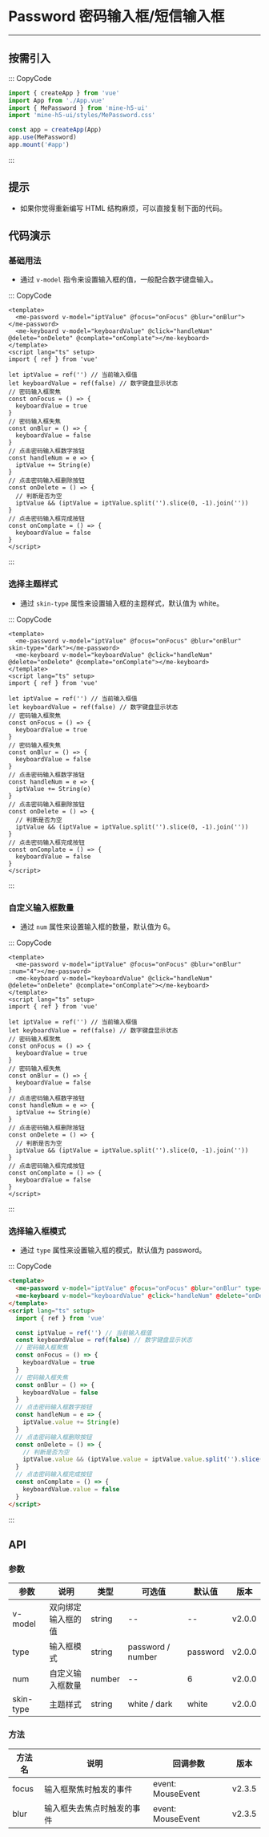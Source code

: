 # Password 密码输入框/短信输入框

---

## 按需引入

::: CopyCode

```js
import { createApp } from 'vue'
import App from './App.vue'
import { MePassword } from 'mine-h5-ui'
import 'mine-h5-ui/styles/MePassword.css'

const app = createApp(App)
app.use(MePassword)
app.mount('#app')
```

:::

## 提示

- 如果你觉得重新编写 HTML 结构麻烦，可以直接复制下面的代码。

## 代码演示

### 基础用法

- 通过 `v-model` 指令来设置输入框的值，一般配合数字键盘输入。

::: CopyCode

```vue
<template>
  <me-password v-model="iptValue" @focus="onFocus" @blur="onBlur"></me-password>
  <me-keyboard v-model="keyboardValue" @click="handleNum" @delete="onDelete" @complate="onComplate"></me-keyboard>
</template>
<script lang="ts" setup>
import { ref } from 'vue'

let iptValue = ref('') // 当前输入框值
let keyboardValue = ref(false) // 数字键盘显示状态
// 密码输入框聚焦
const onFocus = () => {
  keyboardValue = true
}
// 密码输入框失焦
const onBlur = () => {
  keyboardValue = false
}
// 点击密码输入框数字按钮
const handleNum = e => {
  iptValue += String(e)
}
// 点击密码输入框删除按钮
const onDelete = () => {
  // 判断是否为空
  iptValue && (iptValue = iptValue.split('').slice(0, -1).join(''))
}
// 点击密码输入框完成按钮
const onComplate = () => {
  keyboardValue = false
}
</script>
```

:::

### 选择主题样式

- 通过 `skin-type` 属性来设置输入框的主题样式，默认值为 white。

::: CopyCode

```vue
<template>
  <me-password v-model="iptValue" @focus="onFocus" @blur="onBlur" skin-type="dark"></me-password>
  <me-keyboard v-model="keyboardValue" @click="handleNum" @delete="onDelete" @complate="onComplate"></me-keyboard>
</template>
<script lang="ts" setup>
import { ref } from 'vue'

let iptValue = ref('') // 当前输入框值
let keyboardValue = ref(false) // 数字键盘显示状态
// 密码输入框聚焦
const onFocus = () => {
  keyboardValue = true
}
// 密码输入框失焦
const onBlur = () => {
  keyboardValue = false
}
// 点击密码输入框数字按钮
const handleNum = e => {
  iptValue += String(e)
}
// 点击密码输入框删除按钮
const onDelete = () => {
  // 判断是否为空
  iptValue && (iptValue = iptValue.split('').slice(0, -1).join(''))
}
// 点击密码输入框完成按钮
const onComplate = () => {
  keyboardValue = false
}
</script>
```

:::

### 自定义输入框数量

- 通过 `num` 属性来设置输入框的数量，默认值为 6。

::: CopyCode

```vue
<template>
  <me-password v-model="iptValue" @focus="onFocus" @blur="onBlur" :num="4"></me-password>
  <me-keyboard v-model="keyboardValue" @click="handleNum" @delete="onDelete" @complate="onComplate"></me-keyboard>
</template>
<script lang="ts" setup>
import { ref } from 'vue'

let iptValue = ref('') // 当前输入框值
let keyboardValue = ref(false) // 数字键盘显示状态
// 密码输入框聚焦
const onFocus = () => {
  keyboardValue = true
}
// 密码输入框失焦
const onBlur = () => {
  keyboardValue = false
}
// 点击密码输入框数字按钮
const handleNum = e => {
  iptValue += String(e)
}
// 点击密码输入框删除按钮
const onDelete = () => {
  // 判断是否为空
  iptValue && (iptValue = iptValue.split('').slice(0, -1).join(''))
}
// 点击密码输入框完成按钮
const onComplate = () => {
  keyboardValue = false
}
</script>
```

:::

### 选择输入框模式

- 通过 `type` 属性来设置输入框的模式，默认值为 password。

::: CopyCode

```html
<template>
  <me-password v-model="iptValue" @focus="onFocus" @blur="onBlur" type="number"></me-password>
  <me-keyboard v-model="keyboardValue" @click="handleNum" @delete="onDelete" @complate="onComplate"></me-keyboard>
</template>
<script lang="ts" setup>
  import { ref } from 'vue'

  const iptValue = ref('') // 当前输入框值
  const keyboardValue = ref(false) // 数字键盘显示状态
  // 密码输入框聚焦
  const onFocus = () => {
    keyboardValue = true
  }
  // 密码输入框失焦
  const onBlur = () => {
    keyboardValue = false
  }
  // 点击密码输入框数字按钮
  const handleNum = e => {
    iptValue.value += String(e)
  }
  // 点击密码输入框删除按钮
  const onDelete = () => {
    // 判断是否为空
    iptValue.value && (iptValue.value = iptValue.value.split('').slice(0, -1).join(''))
  }
  // 点击密码输入框完成按钮
  const onComplate = () => {
    keyboardValue.value = false
  }
</script>
```

:::

## API

### 参数

| 参数      | 说明               | 类型   | 可选值            | 默认值   | 版本   |
| --------- | ------------------ | ------ | ----------------- | -------- | ------ |
| v-model   | 双向绑定输入框的值 | string | --                | --       | v2.0.0 |
| type      | 输入框模式         | string | password / number | password | v2.0.0 |
| num       | 自定义输入框数量   | number | --                | 6        | v2.0.0 |
| skin-type | 主题样式           | string | white / dark      | white    | v2.0.0 |

### 方法

| 方法名 | 说明                       | 回调参数          | 版本   |
| ------ | -------------------------- | ----------------- | ------ |
| focus  | 输入框聚焦时触发的事件     | event: MouseEvent | v2.3.5 |
| blur   | 输入框失去焦点时触发的事件 | event: MouseEvent | v2.3.5 |

